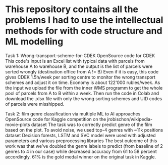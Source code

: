# This repository contains all the problems I had to use the intellectual methods for with code structure and ML modelling
Task 1: Wrong-transport-scheme-for-CDEK
OpenSource code for CDEK
This code's input is an Excel list with typical data with parcels from warehouse A to warehouse B, and the output is the list of parcels were sorted wrongly (destination office from A != B)
Even if it is easy, this code gives CDEK 1.5h/week per sorting centre to monitor the wrong transport schemes and adjust it on time. Economy is about 122'000 rubles/week.
As the input we upload the file from the inner WMS programm to get the whole pool of parcels from A to B within a week. Then run the code in Colab and download the .xlsx file with only the wrong sorting schemes and UID codes of parcels were misshipped.

Task 2: film genre classification via multiple ML to AI approaches
OpenSource code for Kaggle competition on the jrobischon/wikipedia-movie-plots dataset
The task was to correctly predict genre of the film based on the plot. To avoid noise, we used top-4 genres with ~11k positions dataset
Decision forests, LSTM and SVC model were used with adjusted parameters and various preprocessing libraries
The best outcome of this work was that we've doubled the genre labels to predict (from baseline of 2 genres to 4 in our case) while decreased accuracy from 61 to 58 percent accordingly. 61% is the gold medal winner on the original task in Kaggle.
